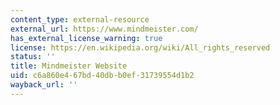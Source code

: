 ```yaml
---
content_type: external-resource
external_url: https://www.mindmeister.com/
has_external_license_warning: true
license: https://en.wikipedia.org/wiki/All_rights_reserved
status: ''
title: Mindmeister Website
uid: c6a860e4-67bd-40db-b0ef-31739554d1b2
wayback_url: ''
---
```

